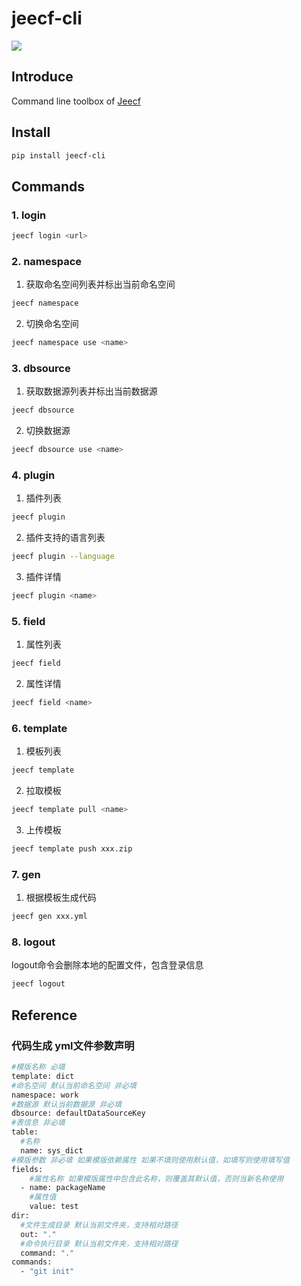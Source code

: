 # jeecf-cli

![](https://img.shields.io/pypi/v/jeecf-cli.svg?label=jeecf-cli)

## Introduce

Command line toolbox of [Jeecf](https://github.com/cgfly/jeecf)

## Install

```bash
pip install jeecf-cli
```

## Commands

### 1. login

```bash
jeecf login <url>
```

### 2. namespace

1. 获取命名空间列表并标出当前命名空间

```bash
jeecf namespace
```

2. 切换命名空间

```bash
jeecf namespace use <name>
```

### 3. dbsource

1. 获取数据源列表并标出当前数据源

```bash
jeecf dbsource
```

2. 切换数据源

```bash
jeecf dbsource use <name>
```

### 4. plugin

1. 插件列表

```bash
jeecf plugin
```

2. 插件支持的语言列表

```bash
jeecf plugin --language
```

3. 插件详情
```bash
jeecf plugin <name>
```

### 5. field

1. 属性列表
```bash
jeecf field
```

2. 属性详情
```bash
jeecf field <name>
```

### 6. template

1. 模板列表
```bash
jeecf template
```

2. 拉取模板
```bash
jeecf template pull <name>
```

3. 上传模板
```bash
jeecf template push xxx.zip
```

### 7. gen
1. 根据模板生成代码
```bash
jeecf gen xxx.yml
```
### 8. logout

logout命令会删除本地的配置文件，包含登录信息

```bash
jeecf logout
```
## Reference   
### 代码生成 yml文件参数声明
```bash
#模版名称 必填
template: dict 
#命名空间 默认当前命名空间 非必填
namespace: work
#数据源 默认当前数据源 非必填
dbsource: defaultDataSourceKey
#表信息 非必填
table:
  #名称
  name: sys_dict
#模版参数 非必填 如果模版依赖属性 如果不填则使用默认值，如填写则使用填写值 
fields:
    #属性名称 如果模版属性中包含此名称，则覆盖其默认值，否则当新名称使用
  - name: packageName
    #属性值
    value: test
dir:
  #文件生成目录 默认当前文件夹，支持相对路径
  out: "."
  #命令执行目录 默认当前文件夹，支持相对路径
  command: "." 
commands:
  - "git init"
```

